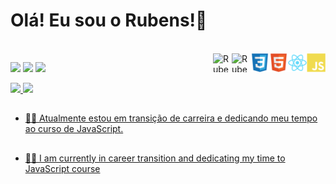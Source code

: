 <h1 align="left" margin-left="20"> Olá! Eu sou o Rubens!👋</h1>
<div style="display: inline_block"><br>
  <img align="right" alt="Rubens-Js" height="30" width="30" src="https://raw.githubusercontent.com/devicons/devicon/master/icons/javascript/javascript-plain.svg">
  <img align="right" alt="Rubens-React" height="30" width="30" src="https://raw.githubusercontent.com/devicons/devicon/master/icons/react/react-original.svg">
  <img align="right" alt="Rubens-HTML" height="30" width="30" src="https://raw.githubusercontent.com/devicons/devicon/master/icons/html5/html5-original.svg">
  <img align="right" alt="Rubens-CSS" height="30" width="30" src="https://raw.githubusercontent.com/devicons/devicon/master/icons/css3/css3-original.svg">
  <img align="right" alt="Rubens-Github" height="30" width="30" src="https://cdn.jsdelivr.net/gh/devicons/devicon/icons/github/github-original.svg">
  <img align="right" alt="Rubens-Vscode" height="30" width="30" src="https://cdn.jsdelivr.net/gh/devicons/devicon/icons/vscode/vscode-original.svg">
 
  <a href="https://instagram.com/irvin_ctba" target="_blank"><img src="https://img.shields.io/badge/-Instagram-%23E4405F?style=for-the-badge&logo=instagram&logoColor=white" target="_blank"></a>
 	<a href="https://www.twitch.tv/irvin_ctba" target="_blank"><img src="https://img.shields.io/badge/Twitch-9146FF?style=for-the-badge&logo=twitch&logoColor=white" target="_blank"></a>
  <a href="https://www.linkedin.com/in/rubens-almeida-9b4479157/" target="_blank"><img src="https://img.shields.io/badge/-LinkedIn-%230077B5?style=for-the-badge&logo=linkedin&logoColor=white" target="_blank"></a> 
</div>  
<div align="left">
  <a href="https://github.com/irvinctba">
  <img height="160em" src="https://github-readme-stats.vercel.app/api?username=irvinctba&show_icons=true&theme=dark&include_all_commits=true&count_private=true"/>
  <img height="160em" src="https://github-readme-stats.vercel.app/api/top-langs/?username=irvinctba&layout=compact&langs_count=7&theme=dark"/>
</div>
  


 <div>
  
##
- 👨‍💻 Atualmente estou em transição de carreira e dedicando meu tempo ao curso de JavaScript.</h4>

  ##
    
- 👨‍💻 I am currently in career transition and dedicating my time to JavaScript course

  
